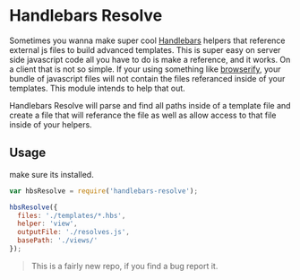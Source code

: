 # Handlebars Resolve

Sometimes you wanna make super cool [Handlebars](http://handlebarsjs.com) helpers that reference  external js files to build advanced templates. This is super easy on server side javascript code all you have to do is make a reference, and it works. On a client that is not so simple. If your using something like [browserify](http://browserify.org/), your bundle of javascript files will not contain the files referanced inside of your templates. This module intends to help that out.

Handlebars Resolve will parse and find all paths inside of a template file and create a file that will referance the file as well as allow access to that file inside of your helpers.

## Usage

make sure its installed.

```javascript
var hbsResolve = require('handlebars-resolve');

hbsResolve({
  files: './templates/*.hbs',
  helper: 'view',
  outputFile: './resolves.js',
  basePath: './views/'
});
```

> This is a fairly new repo, if you find a bug report it.
